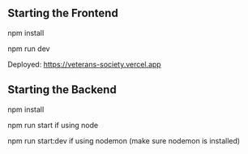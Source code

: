 ## Starting the Frontend

npm install

npm run dev

Deployed: https://veterans-society.vercel.app

## Starting the Backend

npm install

npm run start if using node

npm run start:dev if using nodemon (make sure nodemon is installed)
